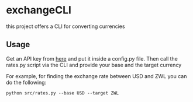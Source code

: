 # exchangeCLI

this project offers a CLI for converting currencies


## Usage
Get an API key from [here](https://openexchangerates.org/account/app-ids) and put it inside a config.py file.
Then call the rates.py script via the CLI and provide your base and the target currency

For example, for finding the exchange rate between USD and ZWL you can do the following:

```
python src/rates.py --base USD --target ZWL
```